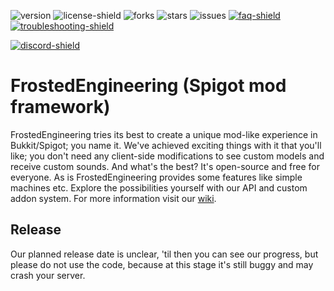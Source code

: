 [version]: http://img.shields.io/github/downloads/IceyLeagons/FrostedEngineering/total.svg?style=for-the-badge
[discord-invite]: https://discord.gg/uej8rGb
[faq]: https://github.com/IceyLeagons/FrostedEngineering/wiki
[troubleshooting]: https://google.com/\)-Troubleshooting
[discord-shield]: https://discord.com/api/guilds/489789322300620801/widget.png?style=banner2
[faq-shield]: https://img.shields.io/badge/Wiki-FAQ-blue.svg?style=for-the-badge
[troubleshooting-shield]: https://img.shields.io/badge/Wiki-Troubleshooting-red.svg?style=for-the-badge
[license-shield]: https://img.shields.io/github/license/IceyLeagons/FrostedEngineering?style=for-the-badge
[forks]: https://img.shields.io/github/forks/IceyLeagons/FrostedEngineering?style=for-the-badge
[stars]: https://img.shields.io/github/stars/IceyLeagons/FrostedEngineering?style=for-the-badge
[issues]: https://img.shields.io/github/issues/IceyLeagons/FrostedEngineering?style=for-the-badge

 ![version][]  ![license-shield][] ![forks][] ![stars][]
 ![issues][] [ ![faq-shield] ][faq][ ![troubleshooting-shield] ][troubleshooting]
 
[ ![discord-shield][] ][discord-invite]

# FrostedEngineering (Spigot mod framework)
FrostedEngineering tries its best to create a unique mod-like experience in Bukkit/Spigot; you name it. We've achieved exciting things with it that you'll like; you don't need any client-side modifications to see custom models and receive custom sounds. And what's the best? It's open-source and free for everyone. As is FrostedEngineering provides some features like simple machines etc. Explore the possibilities yourself with our API and custom addon system.
For more information visit our [wiki](https://github.com/IceyLeagons/FrostedEngineering/wiki).

## Release
Our planned release date is unclear, 'til then you can see our progress, but please do not use the code, because at this stage it's still buggy and may crash your server.
